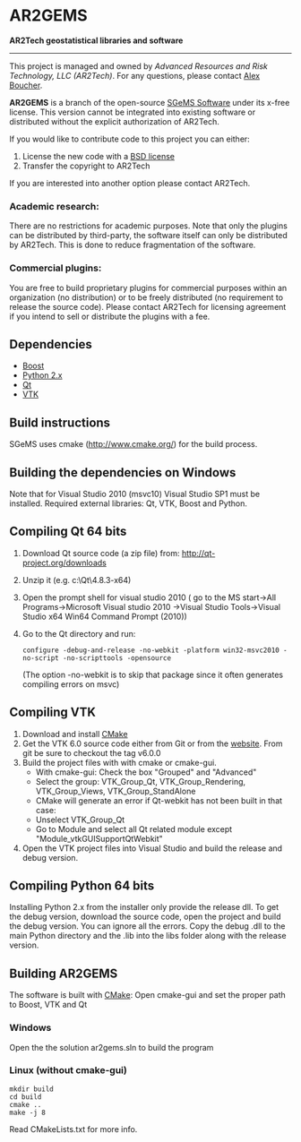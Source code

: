 AR2GEMS
=======

__AR2Tech geostatistical libraries and software__

-------------------------------------------------

This project is managed and owned by _Advanced Resources and Risk Technology, LLC (AR2Tech)_.
For any questions, please contact [Alex Boucher](aboucher@ar2tech.com).

__AR2GEMS__ is a branch of the open-source [SGeMS Software][1] under its x-free license.
This version cannot be integrated into existing software or distributed without
the explicit authorization of AR2Tech.

If you would like to contribute code to this project you can either:

1. License the new code with a [BSD license][2]
2. Transfer the copyright to AR2Tech

If you are interested into another option please contact AR2Tech.

### Academic research:

There are no restrictions for academic purposes.  Note that only the plugins can be
distributed by third-party, the software itself can only be distributed by AR2Tech.
This is done to reduce fragmentation of the software.

### Commercial plugins:

You are free to build proprietary plugins for commercial purposes within an organization
(no distribution) or to be freely distributed (no requirement to release the source code).
Please contact AR2Tech for licensing agreement if you intend to sell or distribute the
plugins with a fee.

Dependencies
------------

* [Boost](http://www.boost.org/)
* [Python 2.x](http://www.python.org/)
* [Qt](http://qt-project.org/)
* [VTK](http://www.vtk.org/)

Build instructions
------------------

SGeMS uses cmake (http://www.cmake.org/) for the build process.  


Building the dependencies on Windows
--------------------------------------------------

Note that for Visual Studio 2010 (msvc10) Visual Studio SP1 must be installed.
Required external libraries: Qt, VTK, Boost and Python.

Compiling Qt 64 bits
--------------------

1. Download Qt source code (a zip file) from: http://qt-project.org/downloads
2. Unzip it (e.g. c:\Qt\4.8.3-x64)
3. Open the prompt shell for visual studio 2010 (
   go to the MS start->All Programs->Microsoft Visual studio 2010
   ->Visual Studio Tools->Visual Studio x64 Win64 Command Prompt (2010))
4. Go to the Qt directory and run:

   ```
   configure -debug-and-release -no-webkit -platform win32-msvc2010 -no-script -no-scripttools -opensource
   ```
   (The option -no-webkit is to skip that package since it often generates compiling errors on msvc)

Compiling VTK
-------------

1. Download and install [CMake][3]
2. Get the VTK 6.0 source code either from Git or from the [website](http://vtk.org/VTK/resources/software.html).
   From git be sure to checkout the tag v6.0.0 
3. Build the project files with with cmake or cmake-gui.  
   * With cmake-gui: Check the box "Grouped" and "Advanced"
   * Select the group: VTK_Group_Qt, VTK_Group_Rendering, VTK_Group_Views, VTK_Group_StandAlone
   * CMake will generate an error if Qt-webkit has not been built in that case: 
    - Unselect VTK_Group_Qt
    - Go to Module and select all Qt related module except "Module_vtkGUISupportQtWebkit"
4. Open the VTK project files into Visual Studio and build the release and debug version.

Compiling Python 64 bits
------------------------

Installing Python 2.x from the installer only provide the release dll.  To get the
debug version, download the source code, open the project and build the debug version.
You can ignore all the errors.  Copy the debug .dll to the main Python
directory and the .lib into the libs folder along with the release version.

Building AR2GEMS
----------------

The software is built with [CMake][3]:
Open cmake-gui and set the proper path to Boost, VTK and Qt


### Windows

Open the the solution ar2gems.sln to build the program


### Linux (without cmake-gui)
   ```
   mkdir build
   cd build
   cmake ..
   make -j 8
   ```
   
Read CMakeLists.txt for more info.

[1]: http://sgems.sourceforge.net/
[2]: http://en.wikipedia.org/wiki/BSD_licenses/
[3]: http://www.cmake.org/
